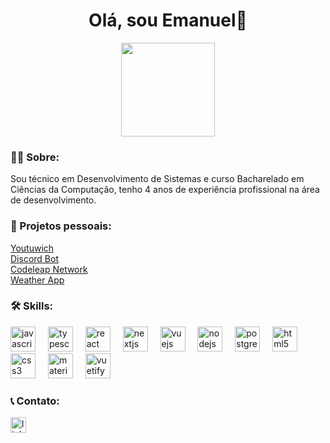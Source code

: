 
<h1 align="center">Olá, sou Emanuel👋</h1>
<div align="center">
  <img height="150" src="https://i.pinimg.com/originals/1e/fb/fa/1efbfa1a2ec2ab19ee0bc9a855c31a78.gif"  />
</div>

<h3 align="left">👩‍💻  Sobre:</h3>

<p align="left">
  Sou técnico em Desenvolvimento de Sistemas e curso Bacharelado em Ciências da Computação, tenho 4 anos de experiência profissional na área de desenvolvimento.
</p>

<h3 align="left">🔨 Projetos pessoais:</h3>
<a href="https://github.com/1zeno/youtuwich">Youtuwich</a><br>
<a href="https://github.com/1zeno/zeno-discord-bot-ts">Discord Bot</a><br>
<a href="https://github.com/1zeno/codeleap-network">Codeleap Network</a><br>
<a href="https://github.com/1zeno/weatherApp">Weather App</a><br>

<h3 align="left">🛠 Skills:</h3>

<div align="left">
  <img src="https://cdn.jsdelivr.net/gh/devicons/devicon/icons/javascript/javascript-original.svg" height="40" alt="javascript logo"  />
  <img width="12" />
  <img src="https://cdn.jsdelivr.net/gh/devicons/devicon/icons/typescript/typescript-original.svg" height="40" alt="typescript logo"  />
  <img width="12" />
  <img src="https://cdn.jsdelivr.net/gh/devicons/devicon/icons/react/react-original.svg" height="40" alt="react logo"  />
  <img width="12" />
  <img src="https://cdn.jsdelivr.net/gh/devicons/devicon/icons/nextjs/nextjs-original.svg" height="40" alt="nextjs logo"  />
  <img width="12" />
  <img src="https://cdn.jsdelivr.net/gh/devicons/devicon/icons/vuejs/vuejs-original.svg" height="40" alt="vuejs logo"  />
  <img width="12" />
  <img src="https://cdn.jsdelivr.net/gh/devicons/devicon/icons/nodejs/nodejs-original.svg" height="40" alt="nodejs logo"  />
  <img width="12" />
  <img src="https://cdn.jsdelivr.net/gh/devicons/devicon/icons/postgresql/postgresql-original.svg" height="40" alt="postgresql logo"  />
  <img width="12" />
  <img src="https://cdn.jsdelivr.net/gh/devicons/devicon/icons/html5/html5-original.svg" height="40" alt="html5 logo"  />
  <img width="12" />
  <img src="https://cdn.jsdelivr.net/gh/devicons/devicon/icons/css3/css3-original.svg" height="40" alt="css3 logo"  />
  <img width="12" />
  <img src="https://cdn.jsdelivr.net/gh/devicons/devicon/icons/materialui/materialui-original.svg" height="40" alt="materialui logo"  />
  <img width="12" />
  <img src="https://cdn.jsdelivr.net/gh/devicons/devicon/icons/vuetify/vuetify-original.svg" height="40" alt="vuetify logo"  />
</div>


<h3 align="left">📞 Contato:</h3>

<div align="left">
  <a href="https://www.linkedin.com/in/esn-dev/" target="_blank">
    <img src="https://img.shields.io/static/v1?message=LinkedIn&logo=linkedin&label=&color=0077B5&logoColor=white&labelColor=&style=for-the-badge" height="25" alt="linkedin logo"  />
  </a>
</div>
